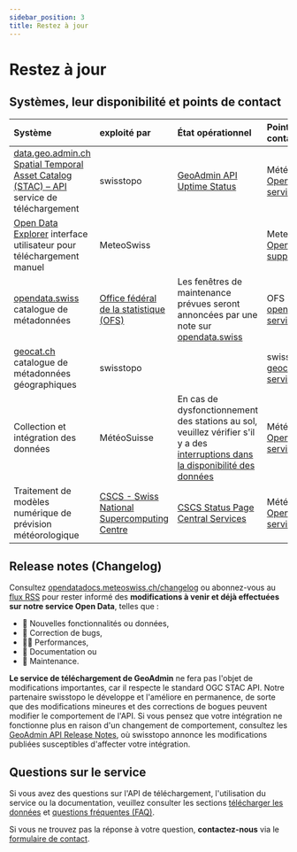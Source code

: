 ```yaml
---
sidebar_position: 3
title: Restez à jour
---
```


# Restez à jour

## Systèmes, leur disponibilité et points de contact

<!-- @NOSPELL@ -->

| Système | exploité par | État opérationnel | Point de contact |
|:-------|:------------|:-------------------|:--------------|
| [data.geo.admin.ch Spatial Temporal Asset Catalog (STAC) – API](https://www.geo.admin.ch/fr/interface-rest-api-stac) service de téléchargement | swisstopo | [GeoAdmin API Uptime Status](https://api3.geo.admin.ch/api/status.html) | MétéoSuisse [Open Data services](https://www.meteosuisse.admin.ch/portrait/contact/formulaire-de-contact.html) |
| [Open Data Explorer](https://www.meteosuisse.admin.ch/services-et-publications/applications/ext/telecharger-des-donnees-sans-savoir-coder.html#lang=fr&mdt=normal&pgid=&sid=&col=&di=&tr=&hdr=) interface utilisateur pour téléchargement manuel | MeteoSwiss |     | MeteoSwiss [Open Data support](https://www.meteoswiss.admin.ch/about-us/contact/contact-form.html) |
| [opendata.swiss](https://opendata.swiss/fr/organization/bundesamt-fur-meteorologie-und-klimatologie-meteoschweiz) catalogue de métadonnées | [Office fédéral de la statistique (OFS)](https://www.bfs.admin.ch/bfs/fr/home.html) | Les fenêtres de maintenance prévues seront annoncées par une note sur [opendata.swiss](https://opendata.swiss) | OFS [opendata.swiss services](https://opendata.swiss/fr/contact) |
| [geocat.ch](https://www.geocat.ch/datahub/organization/Office%20f%C3%A9d%C3%A9ral%20de%20m%C3%A9t%C3%A9orologie%20et%20climatologie%20M%C3%A9t%C3%A9oSuisse) catalogue de métadonnées géographiques  | swisstopo |     | swisstopo [geocat.ch services](https://info.geocat.ch/fr/contacts) |
| Collection et intégration des données | MétéoSuisse | En cas de dysfonctionnement des stations au sol, veuillez vérifier s'il y a des [interruptions dans la disponibilité des données](https://www.meteosuisse.admin.ch/services-et-publications/applications/disponibilite-des-donnees.html) | MétéoSuisse [Open Data services](https://www.meteosuisse.admin.ch/portrait/contact/formulaire-de-contact.html) |
| Traitement de modèles numérique de prévision météorologique | [CSCS - Swiss National Supercomputing Centre](https://www.cscs.ch/services/contractual-partners) | [CSCS Status Page Central Services](https://status.cscs.ch/) | MétéoSuisse [Open Data services](https://www.meteosuisse.admin.ch/portrait/contact/formulaire-de-contact.html) |

<!-- @ENDNOSPELL@ -->

## Release notes (Changelog)

Consultez [opendatadocs.meteoswiss.ch/changelog](https://opendatadocs.meteoswiss.ch/changelog) ou abonnez-vous au [flux RSS](https://opendatadocs.meteoswiss.ch/changelog/rss.xml) pour rester informé des **modifications à venir et déjà effectuées sur notre service Open Data**, telles que :
- 🚀 Nouvelles fonctionnalités ou données,
- 🐛 Correction de bugs,
- 🏃‍♀️ Performances,
- 📝 Documentation ou
- 🔧 Maintenance.

**Le service de téléchargement de GeoAdmin** ne fera pas l'objet de modifications importantes, car il respecte le standard OGC STAC API. Notre partenaire swisstopo le développe et l'améliore en permanence, de sorte que des modifications mineures et des corrections de bogues peuvent modifier le comportement de l'API. Si vous pensez que votre intégration ne fonctionne plus en raison d'un changement de comportement, consultez les [GeoAdmin API Release Notes](https://api3.geo.admin.ch/releasenotes/index.html), où swisstopo annonce les modifications publiées susceptibles d'affecter votre intégration.


## Questions sur le service

Si vous avez des questions sur l'API de téléchargement, l'utilisation du service ou la documentation, veuillez consulter les sections [télécharger les données](/general/download) et [questions fréquentes (FAQ)](/general/faq).

Si vous ne trouvez pas la réponse à votre question, **contactez-nous** via le [formulaire de contact](https://www.meteosuisse.admin.ch/portrait/contact/formulaire-de-contact.html).
